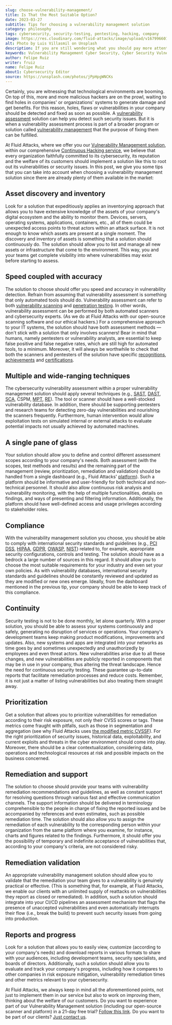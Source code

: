 ```yaml
---
slug: choose-vulnerability-management/
title: Is That the Most Suitable Option?
date: 2023-03-27
subtitle: Tips for choosing a vulnerability management solution
category: philosophy
tags: cybersecurity, security-testing, pentesting, hacking, company
image: https://res.cloudinary.com/fluid-attacks/image/upload/v1679966015/blog/choose-vulnerability-management/cover_choose_vulnerability_management.webp
alt: Photo by Luis Villasmil on Unsplash
description: If you are still wondering what you should pay more attention to when choosing a vulnerability management solution, we recommend you read this blog post.
keywords: Vulnerability Management Cyber Security, Cyber Security Vulnerability Management, Cybersecurity Vulnerability Management, Cyber Security Vulnerability Assessment, Vulnerability Assessment Software, Risk And Vulnerability Assessment, Security Scanning, Ethical Hacking, Pentesting
author: Felipe Ruiz
writer: fruiz
name: Felipe Ruiz
about1: Cybersecurity Editor
source: https://unsplash.com/photos/jPpHpgWNCKs
---
```


Certainly,
you are witnessing that technological environments are booming.
On top of this,
more and more malicious hackers are on the prowl,
waiting to find holes in companies' or organizations' systems
to generate damage and get benefits.
For this reason,
holes, flaws or vulnerabilities in your company
should be detected and fixed as soon as possible.
A [vulnerability assessment](../vulnerability-assessment/)
solution can help you detect such security issues.
But it is when a vulnerability assessment process
is part of a broader program or solution
called [vulnerability management](../what-is-vulnerability-management/)
that the purpose of fixing them can be fulfilled.

At Fluid Attacks,
where we offer you
our [Vulnerability Management solution](../../solutions/vulnerability-management/),
within our comprehensive
[Continuous Hacking service](../../services/continuous-hacking/),
we believe that
every organization faithfully committed to its cybersecurity,
its reputation and the welfare of its customers
should implement a solution like this
to root out its vulnerabilities or security issues.
In this post,
we give you some tips that you can take into account
when choosing a vulnerability management solution
since there are already plenty of them available in the market:

## Asset discovery and inventory

Look for a solution that expeditiously applies an inventorying approach
that allows you to have
extensive knowledge of the assets of your company's digital ecosystem
and the ability to monitor them.
Devices, servers, operating systems, applications, containers, etc.,
all of them could be unexpected access points to threat actors
within an attack surface.
It is not enough to know which assets are present at a single moment.
The discovery and inventory of assets is something
that a solution should continuously do.
The solution should allow you to list and manage
all new assets or infrastructure that come to the environment.
This way,
you and your teams get complete visibility
into where vulnerabilities may exist
before starting to assess.

## Speed coupled with accuracy

The solution to choose should offer you speed and accuracy
in vulnerability detection.
Refrain from assuming that vulnerability assessment is something
that only automated tools should do.
Vulnerability assessment can refer to
both [vulnerability scanning](../vulnerability-scan/)
and [penetration testing](../what-is-manual-penetration-testing/).
In other words,
vulnerability assessment can be performed
by both automated scanners and cybersecurity experts.
(As we do at Fluid Attacks
with our open-source scanning software and our ethical hackers.)
For a comprehensive approach to your IT systems,
the solution should have both assessment methods
—don't stick with a solution that only involves scanners!
Bear in mind that humans,
namely pentesters or vulnerability analysts,
are essential to keep false positive and false negative rates,
which are still high for automated tools,
to a minimum.
Moreover,
it will always be worthwhile to check that
both the scanners and pentesters of the solution
have specific [recognitions](../casa-approved-static-scanning/),
[achievements](../owasp-benchmark-fluid-attacks/)
and [certifications](../../certifications/).

## Multiple and wide-ranging techniques

The cybersecurity vulnerability assessment
within a proper vulnerability management solution
should apply several techniques
(e.g., [SAST](../../product/sast/),
[DAST](../../product/dast/), [SCA](../product/sca/),
CSPM, [MPT](../../product/ptaas/),
[RE](../../product/re/)).
The tool or scanner should have a well-stocked vulnerability database.
In addition,
there should be supporting pentesters and research teams
for detecting zero-day vulnerabilities
and nourishing the scanners frequently.
Furthermore,
human intervention would allow exploitation tests
on simulated internal or external attacks
to evaluate potential impacts not usually achieved by automated machines.

## A single pane of glass

Your solution should allow you
to define and control different assessment scopes
according to your company's needs.
Both assessment
(with the scopes, test methods and results)
and the remaining part of the management
(review, prioritization, remediation and validation)
should be handled from a single dashboard
(e.g., Fluid Attacks' [platform](https://www.youtube.com/watch?v=g8H_c0b7fwo)).
Such a platform should be informative and user-friendly
for both technical and non-technical personnel.
It should also allow continuous risk analysis and vulnerability monitoring,
with the help of multiple functionalities,
details on findings,
and ways of presenting and filtering information.
Additionally,
the platform should have well-defined access and usage privileges
according to stakeholder roles.

## Compliance

With the vulnerability management solution you choose,
you should be able to comply with international security standards
and guidelines (e.g., [PCI DSS](../../compliance/pci/),
[HIPAA](../../compliance/hipaa/), [GDPR](../../compliance/gdpr/),
[OWASP](../../compliance/owasp/), [NIST](../../compliance/nist/))
related to,
for example,
appropriate security configurations, controls and testing.
The solution should have as a bedrock
a large number of sources in this regard.
It should allow you to choose
the most suitable requirements for your industry
and even set your own policies.
As with vulnerability databases,
international security standards and guidelines
should be constantly reviewed and updated
as they are modified or new ones emerge.
Ideally,
from the dashboard mentioned in the previous tip,
your company should be able to keep track of this compliance.

## Continuity

Security testing is not to be done monthly,
let alone quarterly.
With a proper solution,
you should be able to assess your systems continuously and safely,
generating no disruption of services or operations.
Your company's development teams keep making product modifications,
improvements and updates.
Also,
new systems and apps are integrated into your networks as time goes by
and sometimes unexpectedly and unauthorizedly
by employees and even threat actors.
New vulnerabilities arise due to all these changes,
and new vulnerabilities are publicly reported in components
that may be in use in your company,
thus altering the threat landscape.
Hence the need for continuous security testing.
These guarantee up-to-date reports
that facilitate remediation processes and reduce costs.
Remember,
it is not just a matter of listing vulnerabilities
but also treating them straight away.

## Prioritization

Get a solution that allows you to prioritize vulnerabilities for remediation
according to their risk exposure,
not only their CVSS scores or tags.
These metrics come fraught with pitfalls,
such as those in segmentation and aggregation
(see why Fluid Attacks uses
[the modified metric CVSSF](../cvssf-risk-exposure-metric/)).
For the right prioritization of security issues,
historical data, exploitability,
and current exploits and threats in the cyber environment
should come into play.
Moreover,
there should be a clear contextualization,
considering data, operations and technological resources at risk
and possible impacts on the business concerned.

## Remediation and support

The solution to choose
should provide your teams with vulnerability remediation recommendations
and guidelines,
as well as constant support for resolving questions
through various fast and effective communication channels.
The support information should be delivered
in terminology comprehensible to the people
in charge of fixing the reported issues
and be accompanied by references and even estimates,
such as possible remediation time.
The solution should also allow you to assign
the remediation of each vulnerability
to the corresponding person within your organization
from the same platform where you examine,
for instance,
charts and figures related to the findings.
Furthermore,
it should offer you
the possibility of temporary and indefinite acceptance of vulnerabilities
that,
according to your company's criteria,
are not considered risky.

## Remediation validation

An appropriate vulnerability management solution
should allow you to validate that
the remediation your team gives to a vulnerability
is genuinely practical or effective.
(This is something that,
for example,
at Fluid Attacks,
we enable our clients with an unlimited supply of reattacks
on vulnerabilities they report as closed or remediated).
In addition,
such a solution should integrate into your CI/CD pipelines
an assessment mechanism
that flags the presence of unaccepted vulnerabilities
and even automatically interrupts their flow
(i.e., break the build)
to prevent such security issues from going into production.

## Reports and progress

Look for a solution that allows you to easily view,
customize (according to your company's needs)
and download reports in various formats
to share with your audiences,
including development teams,
security specialists, and boards of directors.
Additionally,
such a solution should allow you to evaluate
and track your company's progress,
including how it compares to other companies in risk exposure mitigation,
vulnerability remediation times
and other metrics relevant to your cybersecurity.

<div>
<cta-banner
buttontxt="Read more"
link="/solutions/vulnerability-management/"
title="Get started with Fluid Attacks' Vulnerability Management solution
right now"
/>
</div>

At Fluid Attacks,
we always keep in mind all the aforementioned points,
not just to implement them in our service
but also to work on improving them,
thinking about the welfare of our customers.
Do you want to experience part of our Vulnerability Management solution
(including our open-source scanner and platform)
in a 21-day free trial?
[Follow this link](https://app.fluidattacks.com/SignUp).
Do you want to be part of our clients?
[Just contact us](../../contact-us/).

